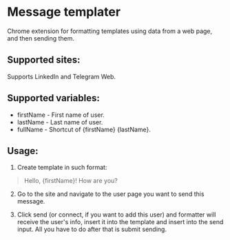 # Message templater

Chrome extension for formatting templates using data from a web page, and then sending them.

## Supported sites:

Supports LinkedIn and Telegram Web.

## Supported variables:

* firstName - First name of user.
* lastName - Last name of user.
* fullName - Shortcut of {firstName} {lastName}.

## Usage:

1. Create template in such format: 

> Hello, {firstName}!
> How are you?

2. Go to the site and navigate to the user page you want to send this message.

3. Click send (or connect, if you want to add this user) and formatter will receive the user's info, insert it into the template and insert into the send input. All you have to do after that is submit sending.
